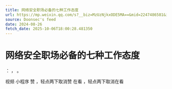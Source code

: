 ```yaml
---
title: 网络安全职场必备的七种工作态度
url: https://mp.weixin.qq.com/s?__biz=MzUzNjkxODE5MA==&mid=2247486581&idx=1&sn=c7c923927bd4c41cd104df31895121ba
source: Doonsec's feed
date: 2024-08-26
fetch_date: 2025-10-06T18:00:28.481350
---
```


# 网络安全职场必备的七种工作态度

：
，
。

视频
小程序
赞
，轻点两下取消赞
在看
，轻点两下取消在看